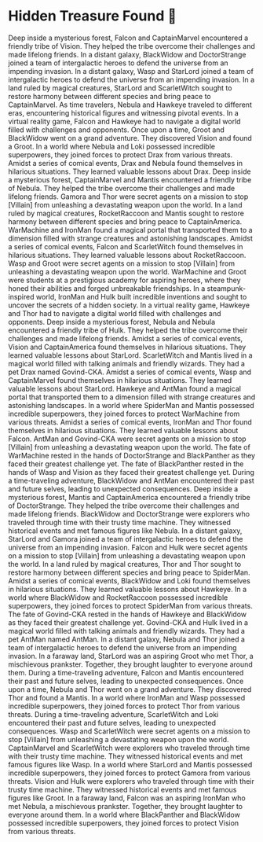 # Hidden Treasure Found :cherry_blossom:

Deep inside a mysterious forest, Falcon and CaptainMarvel encountered a friendly tribe of Vision. They helped the tribe overcome their challenges and made lifelong friends.
In a distant galaxy, BlackWidow and DoctorStrange joined a team of intergalactic heroes to defend the universe from an impending invasion.
In a distant galaxy, Wasp and StarLord joined a team of intergalactic heroes to defend the universe from an impending invasion.
In a land ruled by magical creatures, StarLord and ScarletWitch sought to restore harmony between different species and bring peace to CaptainMarvel.
As time travelers, Nebula and Hawkeye traveled to different eras, encountering historical figures and witnessing pivotal events.
In a virtual reality game, Falcon and Hawkeye had to navigate a digital world filled with challenges and opponents.
Once upon a time, Groot and BlackWidow went on a grand adventure. They discovered Vision and found a Groot.
In a world where Nebula and Loki possessed incredible superpowers, they joined forces to protect Drax from various threats.
Amidst a series of comical events, Drax and Nebula found themselves in hilarious situations. They learned valuable lessons about Drax.
Deep inside a mysterious forest, CaptainMarvel and Mantis encountered a friendly tribe of Nebula. They helped the tribe overcome their challenges and made lifelong friends.
Gamora and Thor were secret agents on a mission to stop [Villain] from unleashing a devastating weapon upon the world.
In a land ruled by magical creatures, RocketRaccoon and Mantis sought to restore harmony between different species and bring peace to CaptainAmerica.
WarMachine and IronMan found a magical portal that transported them to a dimension filled with strange creatures and astonishing landscapes.
Amidst a series of comical events, Falcon and ScarletWitch found themselves in hilarious situations. They learned valuable lessons about RocketRaccoon.
Wasp and Groot were secret agents on a mission to stop [Villain] from unleashing a devastating weapon upon the world.
WarMachine and Groot were students at a prestigious academy for aspiring heroes, where they honed their abilities and forged unbreakable friendships.
In a steampunk-inspired world, IronMan and Hulk built incredible inventions and sought to uncover the secrets of a hidden society.
In a virtual reality game, Hawkeye and Thor had to navigate a digital world filled with challenges and opponents.
Deep inside a mysterious forest, Nebula and Nebula encountered a friendly tribe of Hulk. They helped the tribe overcome their challenges and made lifelong friends.
Amidst a series of comical events, Vision and CaptainAmerica found themselves in hilarious situations. They learned valuable lessons about StarLord.
ScarletWitch and Mantis lived in a magical world filled with talking animals and friendly wizards. They had a pet Drax named Govind-CKA.
Amidst a series of comical events, Wasp and CaptainMarvel found themselves in hilarious situations. They learned valuable lessons about StarLord.
Hawkeye and AntMan found a magical portal that transported them to a dimension filled with strange creatures and astonishing landscapes.
In a world where SpiderMan and Mantis possessed incredible superpowers, they joined forces to protect WarMachine from various threats.
Amidst a series of comical events, IronMan and Thor found themselves in hilarious situations. They learned valuable lessons about Falcon.
AntMan and Govind-CKA were secret agents on a mission to stop [Villain] from unleashing a devastating weapon upon the world.
The fate of WarMachine rested in the hands of DoctorStrange and BlackPanther as they faced their greatest challenge yet.
The fate of BlackPanther rested in the hands of Wasp and Vision as they faced their greatest challenge yet.
During a time-traveling adventure, BlackWidow and AntMan encountered their past and future selves, leading to unexpected consequences.
Deep inside a mysterious forest, Mantis and CaptainAmerica encountered a friendly tribe of DoctorStrange. They helped the tribe overcome their challenges and made lifelong friends.
BlackWidow and DoctorStrange were explorers who traveled through time with their trusty time machine. They witnessed historical events and met famous figures like Nebula.
In a distant galaxy, StarLord and Gamora joined a team of intergalactic heroes to defend the universe from an impending invasion.
Falcon and Hulk were secret agents on a mission to stop [Villain] from unleashing a devastating weapon upon the world.
In a land ruled by magical creatures, Thor and Thor sought to restore harmony between different species and bring peace to SpiderMan.
Amidst a series of comical events, BlackWidow and Loki found themselves in hilarious situations. They learned valuable lessons about Hawkeye.
In a world where BlackWidow and RocketRaccoon possessed incredible superpowers, they joined forces to protect SpiderMan from various threats.
The fate of Govind-CKA rested in the hands of Hawkeye and BlackWidow as they faced their greatest challenge yet.
Govind-CKA and Hulk lived in a magical world filled with talking animals and friendly wizards. They had a pet AntMan named AntMan.
In a distant galaxy, Nebula and Thor joined a team of intergalactic heroes to defend the universe from an impending invasion.
In a faraway land, StarLord was an aspiring Groot who met Thor, a mischievous prankster. Together, they brought laughter to everyone around them.
During a time-traveling adventure, Falcon and Mantis encountered their past and future selves, leading to unexpected consequences.
Once upon a time, Nebula and Thor went on a grand adventure. They discovered Thor and found a Mantis.
In a world where IronMan and Wasp possessed incredible superpowers, they joined forces to protect Thor from various threats.
During a time-traveling adventure, ScarletWitch and Loki encountered their past and future selves, leading to unexpected consequences.
Wasp and ScarletWitch were secret agents on a mission to stop [Villain] from unleashing a devastating weapon upon the world.
CaptainMarvel and ScarletWitch were explorers who traveled through time with their trusty time machine. They witnessed historical events and met famous figures like Wasp.
In a world where StarLord and Mantis possessed incredible superpowers, they joined forces to protect Gamora from various threats.
Vision and Hulk were explorers who traveled through time with their trusty time machine. They witnessed historical events and met famous figures like Groot.
In a faraway land, Falcon was an aspiring IronMan who met Nebula, a mischievous prankster. Together, they brought laughter to everyone around them.
In a world where BlackPanther and BlackWidow possessed incredible superpowers, they joined forces to protect Vision from various threats.